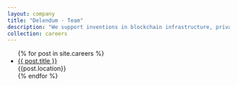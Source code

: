 ```yaml
---
layout: company
title: "Delendum - Team"
description: "We support inventions in blockchain infrastructure, private computing, and zero-knowledge proof applications"
collection: careers
---
```


<ul class="no-list-style">
{% for post in site.careers %}
    <li class="no-list-style post-container">
        <div class="text-black text-large">
            <a class="text-black" href="{{ post.url }}">
                {{ post.title }}
            </a>
        </div>
        <div class="text-black">
            {{post.location}} 
        </div>
    </li>
{% endfor %}
</ul>

